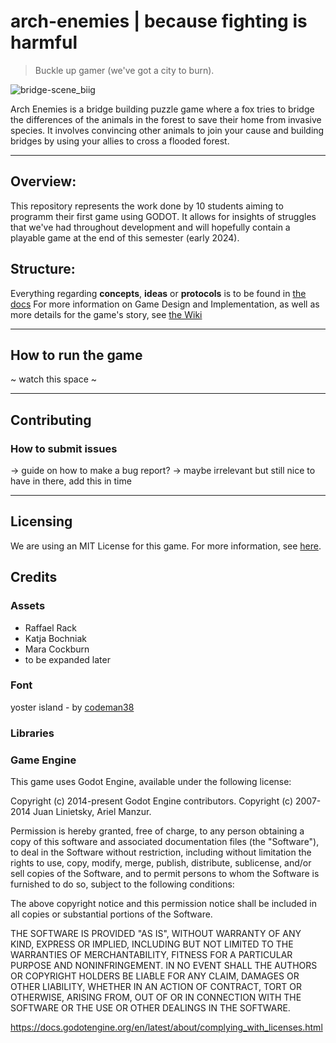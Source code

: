 # arch-enemies | because fighting is harmful

> Buckle up gamer (we've got a city to burn).

![bridge-scene_biig](https://github.com/mango-gremlin/arch-enemies/assets/104830903/5d81c995-cb1e-4c41-a64c-37310515f3bb)

Arch Enemies is a bridge building puzzle game where a fox tries to bridge the differences of the animals in the forest to save their home from invasive species. It involves convincing other animals to join your cause and building bridges by using your allies to cross a flooded forest.

---

## Overview:
This repository represents the work done by 10 students aiming to programm their first game using GODOT.
It allows for insights of struggles that we've had throughout development and will hopefully contain a playable game at the end of this semester (early 2024).

## Structure: 

Everything regarding **concepts**, **ideas** or **protocols** is to be found in [the docs](/docs/)
For more information on Game Design and Implementation, as well as more details for the game's story, see [the Wiki](https://github.com/mango-gremlin/arch-enemies/wiki)

---

## How to run the game
~ watch this space ~

---

## Contributing

### How to submit issues
-> guide on how to make a bug report? -> maybe irrelevant but still nice to have in there, add this in time

---

## Licensing
We are using an MIT License for this game. For more information, see [here](https://github.com/mango-gremlin/arch-enemies/blob/d390d485051dfb2a5ab55d9eb6f97ea2c08d81c3/LICENSE).

## Credits

### Assets
- Raffael Rack
- Katja Bochniak
- Mara Cockburn
- to be expanded later

### Font
yoster island - by [codeman38](http://www.zone38.net/ )

### Libraries

### Game Engine
This game uses Godot Engine, available under the following license:

Copyright (c) 2014-present Godot Engine contributors. Copyright (c) 2007-2014 Juan Linietsky, Ariel Manzur.

Permission is hereby granted, free of charge, to any person obtaining a copy of this software and associated documentation files (the "Software"), to deal in the Software without restriction, including without limitation the rights to use, copy, modify, merge, publish, distribute, sublicense, and/or sell copies of the Software, and to permit persons to whom the Software is furnished to do so, subject to the following conditions:

The above copyright notice and this permission notice shall be included in all copies or substantial portions of the Software.

THE SOFTWARE IS PROVIDED "AS IS", WITHOUT WARRANTY OF ANY KIND, EXPRESS OR IMPLIED, INCLUDING BUT NOT LIMITED TO THE WARRANTIES OF MERCHANTABILITY, FITNESS FOR A PARTICULAR PURPOSE AND NONINFRINGEMENT. IN NO EVENT SHALL THE AUTHORS OR COPYRIGHT HOLDERS BE LIABLE FOR ANY CLAIM, DAMAGES OR OTHER LIABILITY, WHETHER IN AN ACTION OF CONTRACT, TORT OR OTHERWISE, ARISING FROM, OUT OF OR IN CONNECTION WITH THE SOFTWARE OR THE USE OR OTHER DEALINGS IN THE SOFTWARE.

https://docs.godotengine.org/en/latest/about/complying_with_licenses.html
